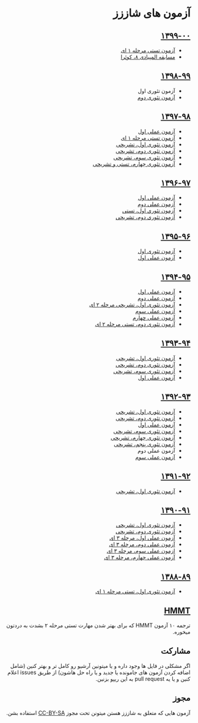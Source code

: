 <div dir="rtl">

# آزمون های شاززز

## [۱۳۹۹-۰۰](1399-00/)
* [آزمون تستی مرحله ۱ ای](1399-00/Theory1/)
* [مسابقه المپیادی ۸، کوئرا](https://quera.ir/contest/assignments/31913/problems)

## [۱۳۹۸-۹۹](1398-99/)
* آزمون تئوری اول
* [آزمون تئوری دوم](1398-99/Theory2/)

## [۱۳۹۷-۹۸](1397-98/)
* [آزمون عملی اول](1397-98/Amali1/)
* [آزمون تستی مرحله ۱ ای](1397-98/Theory0/)
* [آزمون تئوری اول،‌ تشریحی](1397-98/Theory1/)
* [آزمون تئوری دوم، تشریحی](1397-98/Theory2/)
* [آزمون تئوری سوم، تشریحی](1397-98/Theory3/)
* [آزمون تئوری چهارم، تستی و تشریحی](1397-98/Theory4/)


## [۱۳۹۶-۹۷](1396-97/)
* [آزمون عملی اول](1396-97/Amali1/)
* [آزمون عملی دوم](1396-97/Amali2/)
* [آزمون تئوری اول، تستی](1396-97/Theory1/)
* [آزمون تئوری دوم، تشریحی](1396-97/Theory2/)

## [۱۳۹۵-۹۶](1395-96/)
* [آزمون تئوری اول](1395-96/Theory1/)
* [آزمون عملی اول](1395-96/Amali1/)

## [۱۳۹۴-۹۵](1394-95/)
* [آزمون عملی اول](1394-95/Amali1/)
* [آزمون عملی دوم](1394-95/Amal2/)
* [آزمون تئوری اول، تشریحی مرحله ۲ ای](1394-95/Theory1/)
* [آزمون عملی سوم](1394-95/Amali3/)
* [آزمون عملی چهارم](1394-95/Amali4/)
* [آزمون تئوری دوم، تستی مرحله ۲ ای](1394-95/Theory2/)

## [۱۳۹۳-۹۴](1393-94/)
* [آزمون تئوری اول، تشریحی](1393-94/Theory1/)
* [آزمون تئوری دوم، تشریحی](1393-94/Theory2/)
* [آزمون تئوری سوم، تشریحی](1393-94/Theory3/)
* [آزمون عملی اول](1393-94/Amali1/)

## [۱۳۹۲-۹۳](1392-93/)
* [آزمون تئوری اول، تشریحی](1392-93/Theory1/)
* [أزمون تئوری دوم، تشریحی](1392-93/Theory2/)
* [آزمون عملی اول](1392-93/Amali1/)
* [آزمون تئوری سوم، تشریحی](1392-93/Theory3/)
* [آزمون تئوری چهارم، تشریحی](1392-93/Theory4/)
* [آزمون تئوری پنجم، تشریحی](1392-93/Theory5/)
* آزمون عملی دوم
* [آزمون عملی سوم](1392-93/Amali3/)

## [۱۳۹۱-۹۲](1391-92/)
* [آزمون تئوری اول، تشریحی](1391-92/Theory1/)

## [۱۳۹۰-۹۱](1390-91/)
* [آزمون تئوری اول، تشریحی](1390-91/Theory1/)
* [آزمون تئوری دوم، تشریحی](1390-91/Theory2/)
* [آزمون عملی اول، مرحله ۳ ای](1390-91/Amali1/)
* [آزمون عملی دوم، مرحله ۳ ای](1390-91/Amali2/)
* [ازمون عملی سوم، مرحله ۳ ای](1390-91/Amali3/)
* [آزمون عملی چهارم، مرحله ۳ ای](1390-91/Amali4/)

## [۱۳۸۸-۸۹](1388-89/)
* [آزمون تئوری اول، تستی مرحله ۱ ای](1388-89/)

## [HMMT](HMMT/)
ترجمه ۱۰ آزمون
 HMMT
که برای بهتر شدن مهارت تستی مرحله ۲ بشدت به دردتون میخوره.

## مشارکت
اگر مشکلی در فایل ها وجود داره و یا میتونین آرشیو رو کامل تر و بهتر کنین
 (شامل اضافه کردن آزمون های جامونده یا جدید و یا راه حل هاشون)
از طریق
 issues
اعلام کنین و یا یه
 pull request
به این ریپو بزنین.

## مجوز
آزمون هایی که متعلق به شاززز هستن میتونن تحت مجوز
 [CC-BY-SA](https://creativecommons.org/licenses/by-sa/4.0/)
استفاده بشن.

</div>